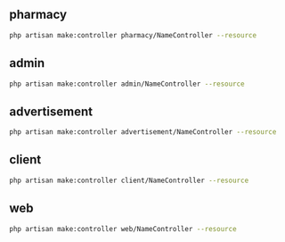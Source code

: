 ## pharmacy

```bash
php artisan make:controller pharmacy/NameController --resource
```

## admin

```bash
php artisan make:controller admin/NameController --resource
```
## advertisement

```bash
php artisan make:controller advertisement/NameController --resource
```

## client

```bash
php artisan make:controller client/NameController --resource
```

## web

```bash
php artisan make:controller web/NameController --resource
```
